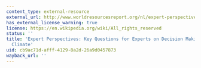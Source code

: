 ```yaml
---
content_type: external-resource
external_url: http://www.worldresourcesreport.org/nl/expert-perspectives
has_external_license_warning: true
license: https://en.wikipedia.org/wiki/All_rights_reserved
status: ''
title: 'Expert Perspectives: Key Questions for Experts on Decision Making in a Changing
  Climate'
uid: cb9ac71d-afff-4129-8a2d-26a9d0457873
wayback_url: ''
---
```


